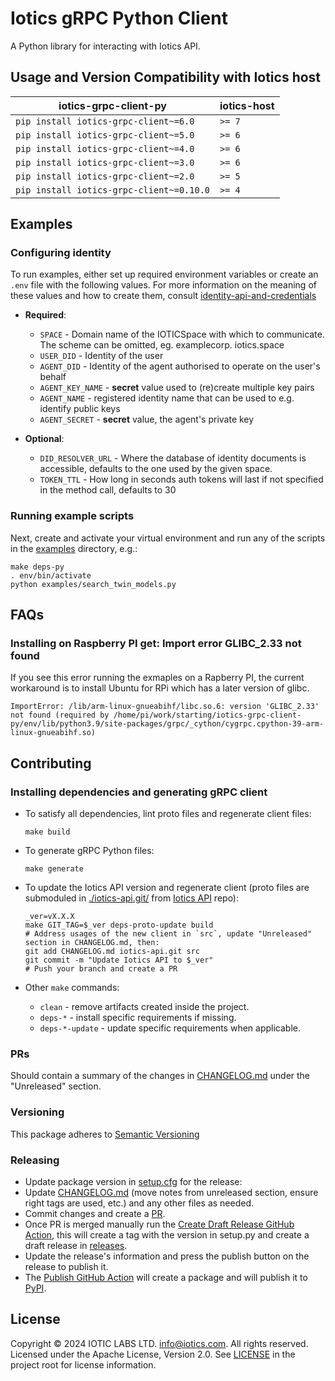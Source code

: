 # Iotics gRPC Python Client

A Python library for interacting with Iotics API.

## Usage and Version Compatibility with Iotics host

| iotics-grpc-client-py | iotics-host |
|----------------------| ----------- |
|      `pip install iotics-grpc-client~=6.0`       | `>= 7`       |
|      `pip install iotics-grpc-client~=5.0`       | `>= 6`       |
|      `pip install iotics-grpc-client~=4.0`       | `>= 6`       |
|      `pip install iotics-grpc-client~=3.0`       | `>= 6`       |
|      `pip install iotics-grpc-client~=2.0`       | `>= 5`       |
|      `pip install iotics-grpc-client~=0.10.0`    | `>= 4`       |

## Examples

### Configuring identity

To run examples, either set up required environment variables or create an `.env` file with the following values. For
more information on the meaning of these values and how to create them, consult [identity-api-and-credentials](https://docs.iotics.com/docs/identity-api-and-credentials)

* __Required__:
  * `SPACE` - Domain name of the IOTICSpace with which to communicate. The scheme can be omitted, eg. examplecorp.
    iotics.space
  * `USER_DID` - Identity of the user
  * `AGENT_DID` - Identity of the agent authorised to operate on the user's behalf
  * `AGENT_KEY_NAME` - __secret__ value used to (re)create multiple key pairs
  * `AGENT_NAME` - registered identity name that can be used to e.g. identify public keys
  * `AGENT_SECRET` - __secret__ value, the agent's private key

* __Optional__:
  * `DID_RESOLVER_URL` - Where the database of identity documents is accessible, defaults to the one used by the given
    space.
  * `TOKEN_TTL` - How long in seconds auth tokens will last if not specified in the method call, defaults to 30

### Running example scripts

Next, create and activate your virtual environment and run any of the scripts in the [examples](https://github.com/Iotic-Labs/iotics-grpc-client-py/tree/main/examples) directory,
e.g.:

```shell
make deps-py
. env/bin/activate
python examples/search_twin_models.py
```

## FAQs

### Installing on Raspberry PI get: Import error GLIBC_2.33 not found

If you see this error running the exmaples on a Rapberry PI, the current workaround is to install Ubuntu for RPi which has a later version of glibc.

```shell
ImportError: /lib/arm-linux-gnueabihf/libc.so.6: version 'GLIBC_2.33' not found (required by /home/pi/work/starting/iotics-grpc-client-py/env/lib/python3.9/site-packages/grpc/_cython/cygrpc.cpython-39-arm-linux-gnueabihf.so)
```

## Contributing

### Installing dependencies and generating gRPC client

* To satisfy all dependencies, lint proto files and regenerate client files:

  ```shell
  make build
  ```

* To generate gRPC Python files:

  ```shell
  make generate
  ```

* To update the Iotics API version and regenerate client
  (proto files are submoduled in [./iotics-api.git/](./iotics-api.git)
  from [Iotics API](https://github.com/Iotic-Labs/api) repo):

  ```shell
  _ver=vX.X.X
  make GIT_TAG=$_ver deps-proto-update build
  # Address usages of the new client in `src`, update "Unreleased" section in CHANGELOG.md, then:
  git add CHANGELOG.md iotics-api.git src
  git commit -m "Update Iotics API to $_ver"
  # Push your branch and create a PR
  ```

* Other `make` commands:
  * `clean` - remove artifacts created inside the project.
  * `deps-*` - install specific requirements if missing.
  * `deps-*-update` - update specific requirements when applicable.

### PRs

Should contain a summary of the changes in [CHANGELOG.md](https://github.com/Iotic-Labs/iotics-grpc-client-py/blob/main/CHANGELOG.md) under the "Unreleased" section.

### Versioning

This package adheres to [Semantic Versioning](https://semver.org/spec/v2.0.0.html)

### Releasing

* Update package version in [setup.cfg](./setup.cfg) for the release:
* Update [CHANGELOG.md](./CHANGELOG.md) (move notes from unreleased section, ensure right tags are used, etc.)
  and any other files as needed.
* Commit changes and create a [PR](https://github.com/Iotic-Labs/iotics-grpc-client-py/compare).
* Once PR is merged manually run the [Create Draft Release GitHub Action](https://github.com/Iotic-Labs/iotics-grpc-client-py/actions/workflows/draft_release.yml), this will create a tag with the version in setup.py and create a draft release in [releases](https://github.com/Iotic-Labs/iotics-grpc-client-py/releases).
* Update the release's information and press the publish button on the release to publish it.
* The [Publish GitHub Action](https://github.com/Iotic-Labs/iotics-grpc-client-ts/actions/workflows/publish.yml)
  will create a package and will publish it to [PyPI](https://pypi.org/project/iotics-grpc-client).

## License

Copyright © 2024 IOTIC LABS LTD. info@iotics.com. All rights reserved. Licensed under the Apache License, Version 2.0. See [LICENSE](https://github.com/Iotic-Labs/iotics-grpc-client-py/tree/main/LICENSE) in the project root for license information.
